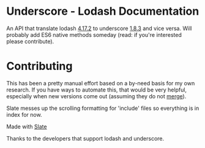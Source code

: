 # Underscore - Lodash Documentation

An API that translate lodash [4.17.2](https://lodash.com/docs/4.17.2) to underscore  [1.8.3](http://devdocs.io/underscore/) and vice versa. Will probably add ES6 native methods someday (read: if you're interested please contribute).

# Contributing
This has been a pretty manual effort based on a by-need basis for my own research. If you have ways to automate this, that would be very helpful, especially when new versions come out (assuming they do not [merge](https://github.com/underdash/underdash/issues/14)).

Slate messes up the scrolling formatting for 'include' files so everything is in index for now.

Made with [Slate](https://github.com/lord/slate)

Thanks to the developers that support lodash and underscore.
